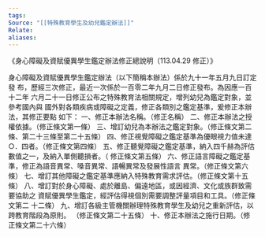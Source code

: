 ```yaml
---
tags: 
Source: "[[特殊教育學生及幼兒鑑定辦法]]"
Relate: 
aliases:
---
```

《身心障礙及資賦優異學生鑑定辦法修正總說明（113.04.29 修正）》

身心障礙及資賦優異學生鑑定辦法（以下簡稱本辦法）係於九十一年五月九日訂定發
布，歷經三次修正，最近一次係於一百零二年九月二日修正發布。為因應一百十二年
六月二十一日修正公布之特殊教育法相關規定，增列幼兒為鑑定對象，並參考國內與
國外對各類疾病或障礙之定義，修正各類別之鑑定基準，爰修正本辦法，其修正要點
如下：
一、修正本辦法名稱。（修正名稱）
二、修正本辦法之授權依據。（修正條文第一條）
三、增訂幼兒為本辦法之鑑定對象。（修正條文第二條、第二十三條至第二十五條）
四、修正視覺障礙之鑑定基準為優眼視力值未達○．四者。（修正條文第四條）
五、修正聽覺障礙之鑑定基準，納入四千赫為評估數值之一，及納入單側聽損者。（
    修正條文第五條）
六、修正語言障礙之鑑定基準，修正為語音異常、嗓音異常、語暢異常及發展性語言
    異常。（修正條文第六條）
七、增訂其他障礙之鑑定基準應納入特殊教育需求評估。（修正條文第十五條）
八、增訂對於身心障礙、處於離島、偏遠地區，或因經濟、文化或族群致需要協助之
    資賦優異學生鑑定，經評估得視個別需要調整評量項目和工具。（修正條文第二
    十二條）
九、增訂各級主管機關辦理特殊教育學生及幼兒之重新評估，以跨教育階段為原則。
    （修正條文第二十五條）
十、修正本辦法之施行日期。（修正條文第二十六條）